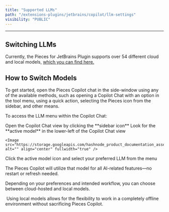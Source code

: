 ```yaml
---
title: "Supported LLMs"
path: "/extensions-plugins/jetbrains/copilot/llm-settings"
visibility: "PUBLIC"
---
```

***

## Switching LLMs

Currently, the Pieces for JetBrains Plugin supports over 54 different cloud and local models, [which you can find here.](https://docs.pieces.app/products/large-language-models)

## How to Switch Models

To get started, open the Pieces Copilot chat in the side-window using any of the available methods, such as opening a Copilot Chat with an option in the tool menu, using a quick action, selecting the Pieces icon from the sidebar, and other means.

To access the LLM menu within the Copilot Chat:

<Steps>
  <Step title="Access Copilot Chat">
    Open the Copilot Chat view by clicking the **sidebar icon**
  </Step>

  <Step title="Find Active Model">
    Look for the **active model** in the lower-left of the Copilot Chat view

    <Image src="https://storage.googleapis.com/hashnode_product_documentation_assets/jetbrains_plugin_assets/jetbrains_plugin_assets/pieces_copilot/llm_settings/changing_model.gif" alt="" align="center" fullwidth="true" />
  </Step>

  <Step title="Change Active Model">
    Click the active model icon and select your preferred LLM from the menu
  </Step>
</Steps>

The Pieces Copilot will utilize that model for all AI-related features—no restart or refresh needed.

Depending on your preferences and intended workflow, you can choose between cloud-hosted and local models.

<Image src="https://storage.googleapis.com/hashnode_product_documentation_assets/jetbrains_plugin_assets/jetbrains_plugin_assets/pieces_copilot/llm_settings/download_changing_local_model.gif" alt="" align="center" fullwidth="true" />

<Callout type="tip">
  Using local models allows for the flexibility to work in a completely offline environment without sacrificing Pieces Copilot.
</Callout>
